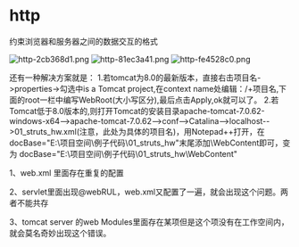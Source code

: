 # http
约束浏览器和服务器之间的数据交互的格式

<img alt="http-2cb368d1.png" src="assets/http-2cb368d1.png" width="" height="" >

<img alt="http-81ec3a41.png" src="assets/http-81ec3a41.png" width="" height="" >

<img alt="http-fe4528c0.png" src="assets/http-fe4528c0.png" width="" height="" >



还有一种解决方案就是：
1.若tomcat为8.0的最新版本，直接右击项目名->properties->勾选中is a Tomcat project,在context name处编辑：/+项目名,下面的root一栏中编写WebRoot(大小写区分),最后点击Apply,ok就可以了。
2.若Tomcat低于8.0版本的,则打开Tomcat的安装目录apache-tomcat-7.0.62-windows-x64-->apache-tomcat-7.0.62-->conf-->Catalina-->localhost-->01_struts_hw.xml(注意，此处为具体的项目名)，用Notepad++打开，在docBase="E:\项目空间\例子代码\01_struts_hw"末尾添加\WebContent即可，变为 docBase="E:\项目空间\例子代码\01_struts_hw\WebContent"

1、web.xml 里面存在重复的配置

2、servlet里面出现@webRUL，web.xml又配置了一遍，就会出现这个问题。两者不能共存

3、tomcat server 的web Modules里面存在某项但是这个项没有在工作空间内，就会莫名奇妙出现这个错误。
